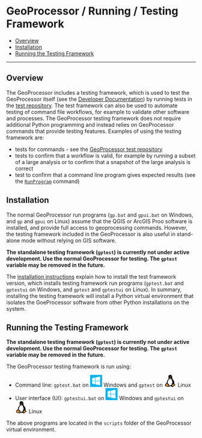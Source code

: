 # GeoProcessor / Running / Testing Framework

*   [Overview](#overview)
*   [Installation](#installation)
*   [Running the Testing Framework](#running-the-testing-framework)

--------------

## Overview ##

The GeoProcessor includes a testing framework, which is used to test the GeoProcessor itself
(see the [Developer Documentation](http://software.openwaterfoundation.org/geoprocessor/latest/doc-dev/dev-tasks/testing/))
by running tests in the [test repository](https://github.com/OpenWaterFoundation/owf-app-geoprocessor-python-test).
The test framework can also be used to automate testing of command file workflows,
for example to validate other software and processes.
The GeoProcessor testing framework does not require additional Python programming and instead relies on
GeoProcessor commands that provide testing features.
Examples of using the testing framework are:

*   tests for commands - see the [GeoProcessor test repository](https://github.com/OpenWaterFoundation/owf-app-geoprocessor-python-test)
*   tests to confirm that a workflow is valid, for example by running a subset of a large analysis
    or to confirm that a snapshot of the large analysis is correct
*   test to confirm that a command line program gives expected results (see the
    [`RunProgram`](../command-ref/RunProgram/RunProgram.md) command)

## Installation ##

The normal GeoProcessor run programs (`gp.bat` and `gpui.bat` on Windows, and `gp` and `gpui` on Linux) assume that the
QGIS or ArcGIS Proo software is installed,
and provide full access to geoprocessing commands.
However, the testing framework included in the GeoProcessor is also useful in stand-alone mode without relying on GIS software.

**The standalone testing framework (`gptest`) is currently not under active development.  Use the normal GeoProcessor for testing.
The `gptest` variable may be removed in the future.**

The [installation instructions](../appendix-install/install.md) explain how to install the test framework version,
which installs testing framework run programs
(`gptest.bat` and `gptestui` on Windows, and `gptest` and `gptestui` on Linux).
In summary, installing the testing framework will install a Python virtual environment that isolates
the GoeProcessor software from other Python installations on the system.

## Running the Testing Framework ##

**The standalone testing framework (`gptest`) is currently not under active development.  Use the normal GeoProcessor for testing.
The `gptest` variable may be removed in the future.**

The GeoProcessor testing framework is run using:

*   Command line:  `gptest.bat` on ![windows](../images/windows-32.png) Windows and `gptest` on ![linux](../images/linux-32.png) Linux
*   User interface (UI):  `gptestui.bat` on ![windows](../images/windows-32.png) Windows and `gptestui` on ![linux](../images/linux-32.png) Linux

The above programs are located in the `scripts` folder of the GeoProcessor virtual environment.
